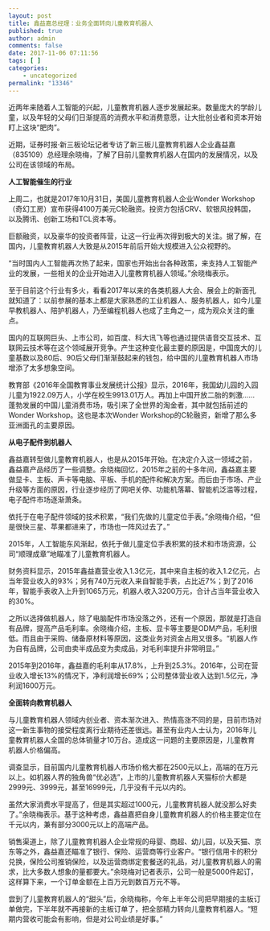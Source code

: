```yaml
---
layout: post
title: 鑫益嘉总经理：业务全面转向儿童教育机器人
published: true
author: admin
comments: false
date: 2017-11-06 07:11:56
tags: [ ]
categories:
    - uncategorized
permalink: "13346"
---
```

近两年来随着人工智能的兴起，儿童教育机器人逐步发展起来。数量庞大的学龄儿童，以及年轻的父母们日渐提高的消费水平和消费意愿，让大批创业者和资本开始盯上这块“肥肉”。

近期，证券时报·新三板论坛记者专访了新三板儿童教育机器人企业鑫益嘉（835109）总经理余晓梅，了解了目前儿童教育机器人在国内的发展情况，以及公司在该领域的布局。

**人工智能催生的行业**

上周二，也就是2017年10月31日，美国儿童教育机器人企业Wonder Workshop（奇幻工房）宣布获得4100万美元C轮融资。投资方包括CRV、软银风投韩国，以及腾讯、创新工场和TCL资本等。

巨额融资，以及豪华的投资者阵营，让这一行业再次得到极大的关注。据了解，在国内，儿童教育机器人大致是从2015年前后开始大规模进入公众视野的。

“当时国内人工智能再次热了起来，国家也开始出台各种政策，来支持人工智能产业的发展，一些相关的企业开始进入儿童教育机器人领域。”余晓梅表示。

至于目前这个行业有多火，看看2017年以来的各类机器人大会、展会上的新面孔就知道了：以前参展的基本上都是大家熟悉的工业机器人、服务机器人，如今儿童早教机器人、陪护机器人，乃至编程机器人也成了主角之一，成为观众关注的重点。

国内的互联网巨头、上市公司，如百度、科大讯飞等也通过提供语音交互技术、互联网云技术等在这个领域展开竞争。产生这种变化最主要的原因是，中国庞大的儿童基数以及80后、90后父母们渐渐鼓起来的钱包，给中国的儿童教育机器人市场增添了太多想象空间。

教育部《2016年全国教育事业发展统计公报》显示，2016年，我国幼儿园的入园儿童为1922.09万人，小学在校生9913.01万人。再加上中国开放二胎的刺激……蓬勃发展的中国儿童消费市场，吸引来了全世界的淘金者，其中就包括前述的Wonder Workshop。这也是本次Wonder Workshop的C轮融资，新增了那么多亚洲面孔的主要原因。

**从电子配件到机器人**

鑫益嘉转型做儿童教育机器人，也是从2015年开始。在决定介入这一领域之前，鑫益嘉产品经历了一些调整。余晓梅回忆，2015年之前的十多年间，鑫益嘉主要做显卡、主板、声卡等电脑、平板、手机的配件和解决方案。而后由于市场、产业升级等方面的原因，行业逐步经历了网吧关停、功能机落幕、智能机泛滥等过程，电子配件市场逐渐萧条。

依托于在电子配件领域的技术积累，“我们先做的儿童定位手表。”余晓梅介绍，“但是很快三星、苹果都进来了，市场也一阵风过去了。”

2015年，人工智能东风渐起，依托于做儿童定位手表积累的技术和市场资源，公司“顺理成章”地瞄准了儿童教育机器人。

财务资料显示，2015年鑫益嘉营业收入1.3亿元，其中来自主板的收入1.2亿元，占当年营业收入的93%；另有740万元收入来自智能手表，占比近7%；到了2016年，智能手表收入上升到1065万元，机器人收入3200万元，合计占当年营业收入的30%。

之所以选择做机器人，除了电脑配件市场没落之外，还有一个原因，那就是打造自有品牌，提高产品毛利率。余晓梅介绍，主板、显卡等主要是ODM产品，毛利很低。而且由于采购、储备原材料等原因，这类业务对资金占用又很多。“机器人作为自有品牌，公司由卖半成品变为卖成品，对毛利率提升非常明显。”

2015年到2016年，鑫益嘉的毛利率从17.8%，上升到25.3%。2016年，公司在营业收入增长13%的情况下，净利润增长69%；公司整体营业收入达到1.5亿元，净利润1600万元。

**全面转向教育机器人**

与儿童教育机器人领域内创业者、资本渐次进入、热情高涨不同的是，目前市场对这一新生事物的接受程度离行业期待还差很远。甚至有业内人士认为，2016年儿童教育机器人全国的总体销量才10万台。造成这一问题的主要原因是，儿童教育机器人价格偏高。

调查显示，目前国内儿童教育机器人市场价格大都在2500元以上，高端的在万元以上。如机器人界的独角兽“优必选”，上市的儿童教育机器人天猫标价大都是2999元、3999元，甚至16999元，几乎没有千元以内的。

虽然大家消费水平提高了，但是其实超过1000元，儿童教育机器人就没那么好卖了。”余晓梅表示。基于这种考虑，鑫益嘉把自身儿童教育机器人的价格主要定位在千元以内，兼有部分3000元以上的高端产品。

销售渠道上，除了儿童教育机器人企业常规的母婴、商超、幼儿园，以及天猫、京东等之外，鑫益嘉还瞄准了银行、保险、运营商等行业客户。“银行信用卡的积分兑换，保险公司推销保险，以及运营商绑定套餐送的礼品，对儿童教育机器人的需求，比大多数人想象的量都要大。”余晓梅对记者表示，公司一般是5000件起订，这样算下来，一个订单金额在上百万元到数百万元不等。

尝到了儿童教育机器人的“甜头”后，余晓梅称，今年上半年公司把早期接的主板订单做完，下半年就不再接新的主板订单了，把全部精力转向儿童教育机器人。“短期内营收可能会有影响，但是对公司业绩是好事。”